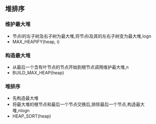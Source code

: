 ## 堆排序
### 维护最大堆
* 节点i的左子树及右子树为最大堆,将节点i及其的左右子树变为最大堆,logn
* MAX_HEAPIFY(heap, i)

### 构造最大堆
* 从最后一个含有叶节点的节点开始到根节点调用维护最大堆,n
* BUILD_MAX_HEAP(heap)

### 堆排序
* 先构造最大堆
* 将最大堆的根节点和最后一个节点交换后,排除最后一个节点,构造最大堆,nlogn
* HEAP_SORT(heap)

